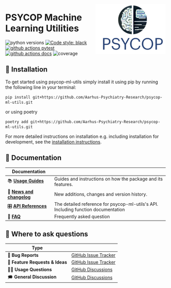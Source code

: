 <a href="https://github.com/Aarhus-Psychiatry-Research/psycop-ml-utils"><img src="https://github.com/Aarhus-Psychiatry-Research/psycop-ml-utils/blob/main/docs/_static/icon_with_title.png?raw=true" width="220" align="right" /></a>
# PSYCOP Machine Learning Utilities

![python versions](https://img.shields.io/badge/Python-%3E=3.7-blue)
[![Code style: black](https://img.shields.io/badge/Code%20Style-Black-black)](https://black.readthedocs.io/en/stable/the_black_code_style/current_style.html)
[![github actions pytest](https://github.com/Aarhus-Psychiatry-Research/psycop-ml-utils/actions/workflows/pytest.yml/badge.svg)](https://github.com/Aarhus-Psychiatry-Research/psycop-ml-utils/actions)
[![github actions docs](https://github.com/Aarhus-Psychiatry-Research/psycop-ml-utils/actions/workflows/documentation.yml/badge.svg)](https://Aarhus-Psychiatry-Research.github.io/psycop-ml-utils/)
![coverage](https://img.shields.io/endpoint?url=https://gist.githubusercontent.com/martbern/d6c40a5b5a3169c079e8b8f778b8e517/raw/badge-psycop-ml-utils-pytest-coverage.json)


## 🔧 Installation
To get started using psycop-ml-utils simply install it using pip by running the following line in your terminal:

```
pip install git+https://github.com/Aarhus-Psychiatry-Research/psycop-ml-utils.git
```

or using poetry

```
poetry add git+https://github.com/Aarhus-Psychiatry-Research/psycop-ml-utils.git
```

For more detailed instructions on installation e.g. including installation for development, see the [installation instructions](https://Aarhus-Psychiatry-Research.github.io/psycop-ml-utils/installation).


## 📖 Documentation

| Documentation              |                                                                                    |
| -------------------------- | ---------------------------------------------------------------------------------- |
| 📚 **[Usage Guides]**       | Guides and instructions on how the package and its features.                       |
| 📰 **[News and changelog]** | New additions, changes and version history.                                        |
| 🎛 **[API References]**     | The detailed reference for psycop-ml-utils's API. Including function documentation |
| 🙋 **[FAQ]**                | Frequently asked question                                                          |

[usage guides]: https://Aarhus-Psychiatry-Research.github.io/psycop-ml-utils/introduction.html
[api references]: https://Aarhus-Psychiatry-Research.github.io/psycop-ml-utils/
[Augmenters]: https://Aarhus-Psychiatry-Research.github.io/psycop-ml-utils/augmenters.html
[Demo]: https://share.streamlit.io/Aarhus-Psychiatry-Research/psycop-ml-utils/dev/streamlit.py
[News and changelog]: https://Aarhus-Psychiatry-Research.github.io/psycop-ml-utils/news.html
[FAQ]: https://Aarhus-Psychiatry-Research.github.io/psycop-ml-utils/faq.html

## 💬 Where to ask questions

| Type                           |                        |
| ------------------------------ | ---------------------- |
| 🚨 **Bug Reports**              | [GitHub Issue Tracker] |
| 🎁 **Feature Requests & Ideas** | [GitHub Issue Tracker] |
| 👩‍💻 **Usage Questions**          | [GitHub Discussions]   |
| 🗯 **General Discussion**       | [GitHub Discussions]   |

[github issue tracker]: https://github.com/Aarhus-Psychiatry-Research/psycop-ml-utils/issues
[github discussions]: https://github.com/Aarhus-Psychiatry-Research/psycop-ml-utils/discussions


